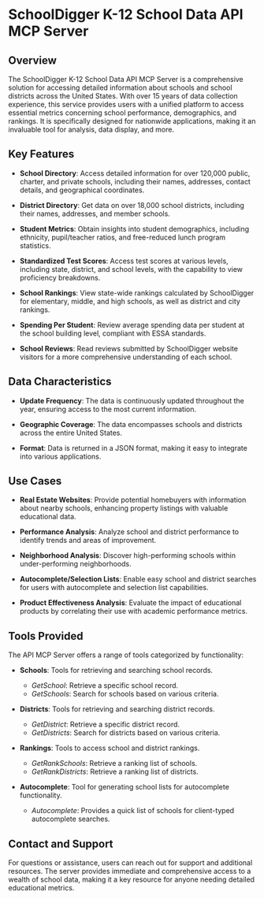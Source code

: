 # SchoolDigger K-12 School Data API MCP Server

## Overview

The SchoolDigger K-12 School Data API MCP Server is a comprehensive solution for accessing detailed information about schools and school districts across the United States. With over 15 years of data collection experience, this service provides users with a unified platform to access essential metrics concerning school performance, demographics, and rankings. It is specifically designed for nationwide applications, making it an invaluable tool for analysis, data display, and more.

## Key Features

- **School Directory**: Access detailed information for over 120,000 public, charter, and private schools, including their names, addresses, contact details, and geographical coordinates.
  
- **District Directory**: Get data on over 18,000 school districts, including their names, addresses, and member schools.

- **Student Metrics**: Obtain insights into student demographics, including ethnicity, pupil/teacher ratios, and free-reduced lunch program statistics.

- **Standardized Test Scores**: Access test scores at various levels, including state, district, and school levels, with the capability to view proficiency breakdowns.

- **School Rankings**: View state-wide rankings calculated by SchoolDigger for elementary, middle, and high schools, as well as district and city rankings.

- **Spending Per Student**: Review average spending data per student at the school building level, compliant with ESSA standards.

- **School Reviews**: Read reviews submitted by SchoolDigger website visitors for a more comprehensive understanding of each school.

## Data Characteristics

- **Update Frequency**: The data is continuously updated throughout the year, ensuring access to the most current information.

- **Geographic Coverage**: The data encompasses schools and districts across the entire United States.

- **Format**: Data is returned in a JSON format, making it easy to integrate into various applications.

## Use Cases

- **Real Estate Websites**: Provide potential homebuyers with information about nearby schools, enhancing property listings with valuable educational data.

- **Performance Analysis**: Analyze school and district performance to identify trends and areas of improvement.

- **Neighborhood Analysis**: Discover high-performing schools within under-performing neighborhoods.

- **Autocomplete/Selection Lists**: Enable easy school and district searches for users with autocomplete and selection list capabilities.

- **Product Effectiveness Analysis**: Evaluate the impact of educational products by correlating their use with academic performance metrics.

## Tools Provided

The API MCP Server offers a range of tools categorized by functionality:

- **Schools**: Tools for retrieving and searching school records.
  - *GetSchool*: Retrieve a specific school record.
  - *GetSchools*: Search for schools based on various criteria.

- **Districts**: Tools for retrieving and searching district records.
  - *GetDistrict*: Retrieve a specific district record.
  - *GetDistricts*: Search for districts based on various criteria.

- **Rankings**: Tools to access school and district rankings.
  - *GetRankSchools*: Retrieve a ranking list of schools.
  - *GetRankDistricts*: Retrieve a ranking list of districts.

- **Autocomplete**: Tool for generating school lists for autocomplete functionality.
  - *Autocomplete*: Provides a quick list of schools for client-typed autocomplete searches.

## Contact and Support

For questions or assistance, users can reach out for support and additional resources. The server provides immediate and comprehensive access to a wealth of school data, making it a key resource for anyone needing detailed educational metrics.